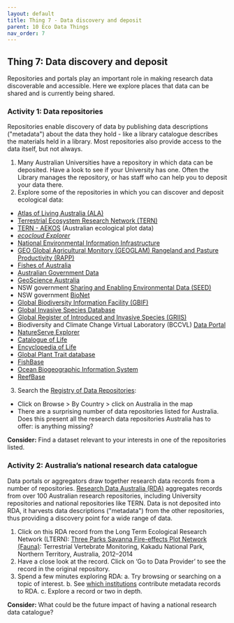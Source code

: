```yaml
---
layout: default
title: Thing 7 - Data discovery and deposit
parent: 10 Eco Data Things
nav_order: 7
---
```


## Thing 7: Data discovery and deposit
Repositories and portals play an important role in making research data discoverable and accessible. Here we explore places that data can be shared and is currently being shared.

### Activity 1: Data repositories
Repositories enable discovery of data by publishing data descriptions ("metadata") about the data they hold - like a library catalogue describes the materials held in a library.  Most repositories also provide access to the data itself, but not always.

1.	Many Australian Universities have a repository in which data can be deposited. Have a look to see if your University has one. Often the Library manages the repository, or has staff who can help you to deposit your data there.
2.	Explore some of the repositories in which you can discover and deposit ecological data:
- [Atlas of Living Australia (ALA)](https://www.ala.org.au/)
- [Terrestrial Ecosystem Research Network (TERN)](https://portal.tern.org.au/#/d9132bb4)
- [TERN - AEKOS](http://www.aekos.org.au/index.html#/home) (Australian ecological plot data)
- [*ecocloud Explorer*](https://app.ecocloud.org.au/explorer)
- [National Environmental Information Infrastructure](http://neii.gov.au/viewer/)
- [GEO Global Agricultural Monitory (GEOGLAM) Rangeland and Pasture Productivity (RAPP)](http://map.geo-rapp.org/#australia)
- [Fishes of Australia](http://fishesofaustralia.net.au/)
- [Australian Government Data](https://data.gov.au/)
- [GeoScience Australia](https://www.ga.gov.au/data-pubs)
- NSW government [Sharing and Enabling Environmental Data (SEED)](https://www.seed.nsw.gov.au/)
- NSW government [BioNet](www.bionet.nsw.gov.au)
- [Global Biodiversity Information Facility (GBIF)](https://www.gbif.org/)
- [Global Invasive Species Database](http://www.iucngisd.org/gisd/)
- [Global Register of Introduced and Invasive Species (GRIIS)](http://griis.org/)
- Biodiversity and Climate Change Virtual Laboratory (BCCVL) [Data Portal](http://www.bccvl.org.au/data-portal/)
- [NatureServe Explorer](http://explorer.natureserve.org/)
- [Catalogue of Life](http://www.catalogueoflife.org/)
- [Encyclopedia of Life](https://eol.org/)
- [Global Plant Trait database](www.try-db.org)
- [FishBase](https://www.fishbase.in/search.php)
- [Ocean Biogeographic Information System](www.iobis.org)
- [ReefBase](http://www.reefbase.org/main.aspx)
3. Search the [Registry of Data Repositories](https://www.re3data.org/):
- Click on Browse > By Country > click on Australia in the map
- There are a surprising number of data repositories listed for Australia. Does this present all the research data repositories Australia has to offer: is anything missing?

**Consider:** Find a dataset relevant to your interests in one of the repositories listed.

### Activity 2: Australia’s national research data catalogue
Data portals or aggregators draw together research data records from a number of repositories. [Research Data Australia (RDA)](https://researchdata.ands.org.au/) aggregates records from over 100 Australian research repositories, including University repositories and national repositories like TERN. Data is not deposited into RDA, it harvests data descriptions ("metadata") from the other repositories, thus providing a discovery point for a wide range of data.

1.	Click on this RDA record from the Long Term Ecological Research Network (LTERN): [Three Parks Savanna Fire-effects Plot Network (Fauna)](https://researchdata.ands.org.au/parks-savanna-fire-australia-20122014/504600/?refer_q=anzsrc-for=05/rows=15/sort=list_title_sort%20asc/class=collection/p=9/group=Long%20Term%20Ecological%20Research%20Network/refine=bird/q=/): Terrestrial Vertebrate Monitoring, Kakadu National Park, Northern Territory, Australia, 2012–2014
2.	Have a close look at the record. Click on ‘Go to Data Provider’ to see the record in the original repository.
3.	Spend a few minutes exploring RDA:
a.	Try browsing or searching on a topic of interest.
b.	See [which institutions](https://researchdata.ands.org.au/contributors) contribute metadata records to RDA.
c.	Explore a record or two in depth.

**Consider:** What could be the future impact of having a national research data catalogue?
